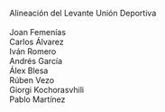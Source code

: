 Alineación del Levante Unión Deportiva
<br><br>
Joan Femenías
<br>
Carlos Álvarez
<br>
Iván Romero
<br>
Andrés García
<br>
Álex Blesa
<br>
Rúben Vezo
<br>
Giorgi Kochorasvhili
<br>
Pablo Martínez
